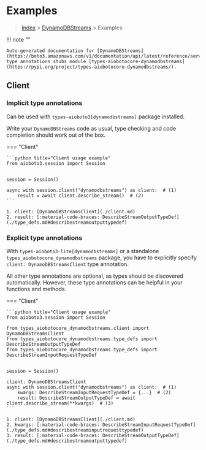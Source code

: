 # Examples

> [Index](../README.md) > [DynamoDBStreams](./README.md) > Examples

!!! note ""

    Auto-generated documentation for [DynamoDBStreams](https://boto3.amazonaws.com/v1/documentation/api/latest/reference/services/dynamodbstreams.html#DynamoDBStreams)
    type annotations stubs module [types-aiobotocore-dynamodbstreams](https://pypi.org/project/types-aiobotocore-dynamodbstreams/).

## Client

### Implicit type annotations

Can be used with `types-aioboto3[dynamodbstreams]` package installed.

Write your `DynamoDBStreams` code as usual,
type checking and code completion should work out of the box.



=== "Client"

    ```python title="Client usage example"
    from aioboto3.session import Session


    session = Session()

    async with session.client("dynamodbstreams") as client:  # (1)
        result = await client.describe_stream()  # (2)
    ```

    1. client: [DynamoDBStreamsClient](./client.md)
    2. result: [:material-code-braces: DescribeStreamOutputTypeDef](./type_defs.md#describestreamoutputtypedef) 






### Explicit type annotations

With `types-aioboto3-lite[dynamodbstreams]`
or a standalone `types_aiobotocore_dynamodbstreams` package, you have to explicitly specify
`client: DynamoDBStreamsClient` type annotation.

All other type annotations are optional, as types should be discovered automatically.
However, these type annotations can be helpful in your functions and methods.


=== "Client"

    ```python title="Client usage example"
    from aioboto3.session import Session

    from types_aiobotocore_dynamodbstreams.client import DynamoDBStreamsClient
    from types_aiobotocore_dynamodbstreams.type_defs import DescribeStreamOutputTypeDef
    from types_aiobotocore_dynamodbstreams.type_defs import DescribeStreamInputRequestTypeDef


    session = Session()

    client: DynamoDBStreamsClient
    async with session.client("dynamodbstreams") as client:  # (1)
        kwargs: DescribeStreamInputRequestTypeDef = {...}  # (2)
        result: DescribeStreamOutputTypeDef = await client.describe_stream(**kwargs)  # (3)
    ```

    1. client: [DynamoDBStreamsClient](./client.md)
    2. kwargs: [:material-code-braces: DescribeStreamInputRequestTypeDef](./type_defs.md#describestreaminputrequesttypedef) 
    3. result: [:material-code-braces: DescribeStreamOutputTypeDef](./type_defs.md#describestreamoutputtypedef) 






